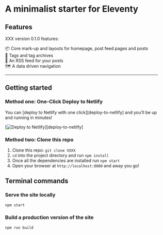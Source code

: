 # A minimalist starter for Eleventy

## Features

XXX version 0.1.0 features:

📦 Core mark-up and layouts for homepage, post feed pages and posts  
📂 Tags and tag archives  
🚀 An RSS feed for your posts  
🗺 A data driven navigation

---

## Getting started

### Method one: One-Click Deploy to Netlify

You can [deploy to Netlify with one click][deploy-to-netlify] and you’ll be up and running in minutes!

[![Deploy to Netlify](https://www.netlify.com/img/deploy/button.svg)][deploy-to-netlify]

### Method two: Clone this repo

1. Clone this repo: `git clone XXXX`
2. `cd` into the project directory and run `npm install`
3. Once all the dependencies are installed run `npm start`
4. Open your browser at `http://localhost:8080` and away you go!

## Terminal commands

### Serve the site locally

```bash
npm start
```

### Build a production version of the site

```bash
npm run build
```
